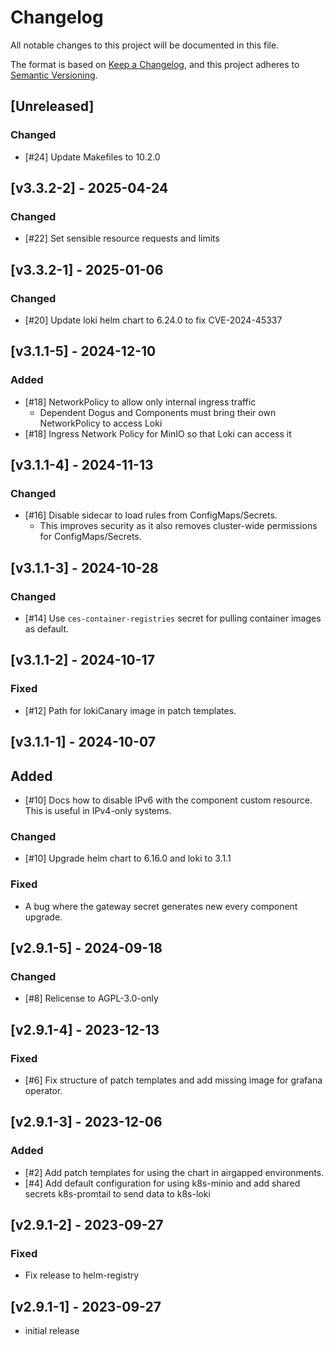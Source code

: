 # Changelog

All notable changes to this project will be documented in this file.

The format is based on [Keep a Changelog](https://keepachangelog.com/en/1.0.0/),
and this project adheres to [Semantic Versioning](https://semver.org/spec/v2.0.0.html).

## [Unreleased]
### Changed
- [#24] Update Makefiles to 10.2.0

## [v3.3.2-2] - 2025-04-24
### Changed
- [#22] Set sensible resource requests and limits

## [v3.3.2-1] - 2025-01-06
### Changed
- [#20] Update loki helm chart to 6.24.0 to fix CVE-2024-45337

## [v3.1.1-5] - 2024-12-10
### Added
- [#18] NetworkPolicy to allow only internal ingress traffic
  - Dependent Dogus and Components must bring their own NetworkPolicy to access Loki
- [#18] Ingress Network Policy for MinIO so that Loki can access it

## [v3.1.1-4] - 2024-11-13
### Changed
- [#16] Disable sidecar to load rules from ConfigMaps/Secrets.
  - This improves security as it also removes cluster-wide permissions for ConfigMaps/Secrets.

## [v3.1.1-3] - 2024-10-28
### Changed
- [#14] Use `ces-container-registries` secret for pulling container images as default.

## [v3.1.1-2] - 2024-10-17
### Fixed
- [#12] Path for lokiCanary image in patch templates.

## [v3.1.1-1] - 2024-10-07
## Added
- [#10] Docs how to disable IPv6 with the component custom resource. This is useful in IPv4-only systems.
 
### Changed
- [#10] Upgrade helm chart to 6.16.0 and loki to 3.1.1

### Fixed
- A bug where the gateway secret generates new every component upgrade.

## [v2.9.1-5] - 2024-09-18
### Changed
- [#8] Relicense to AGPL-3.0-only

## [v2.9.1-4] - 2023-12-13
### Fixed
- [#6] Fix structure of patch templates and add missing image for grafana operator.

## [v2.9.1-3] - 2023-12-06
### Added
- [#2] Add patch templates for using the chart in airgapped environments.
- [#4] Add default configuration for using k8s-minio and add shared secrets k8s-promtail to send data to k8s-loki

## [v2.9.1-2] - 2023-09-27
### Fixed
- Fix release to helm-registry

## [v2.9.1-1] - 2023-09-27
- initial release
